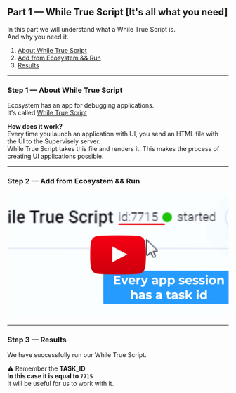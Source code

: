 
<div align="left" markdown>

## **Part 1 — While True Script [It's all what you need]**  
</div>  

In this part we will understand what a While True Script is.  
And why you need it.


1. <a href="#step-1--about-while-true-script">About While True Script</a>
2. <a href="#step-2--add-from-ecosystem--run">Add from Ecosystem && Run</a>
3. <a href="#step-3--results">Results</a>



---
### Step 1 — About While True Script

Ecosystem has an app for debugging applications.  
It's called [While True Script](https://app.supervise.ly/ecosystem/apps/while-true-script)

**How does it work?**  
Every time you launch an application with UI, you send an HTML file with the UI to the Supervisely server.  
While True Script takes this file and renders it. This makes the process of creating UI applications possible.

---
### Step 2 — Add from Ecosystem && Run

<a data-key="sly-embeded-video-link" href="https://youtu.be/CXFvMmJ1IHI" data-video-code="CXFvMmJ1IHI">
    <img src="https://github.com/supervisely-ecosystem/how-to-create-app/blob/master/chapter-03-ui/part-01-while-true-script/media/video-preview.png" alt="SLY_EMBEDED_VIDEO_LINK"  style="max-width:100%;">
</a>


---
### Step 3 — Results

We have successfully run our While True Script.  

⚠️ Remember the **TASK_ID**  
**In this case it is equal to `7715`**  
It will be useful for us to work with it.
